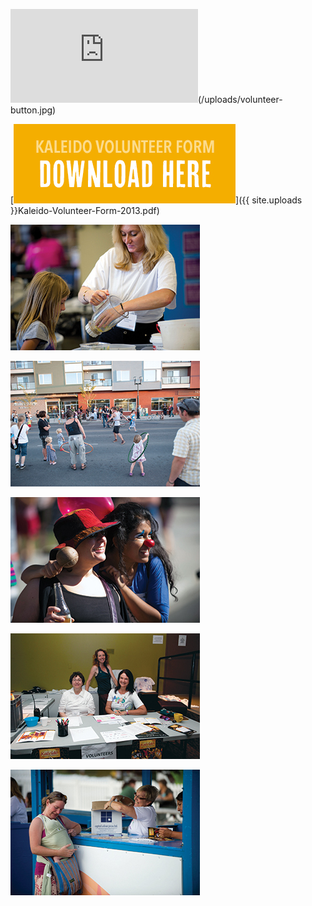 ![Download 2013 Volunteer Form](https://www.dropbox.com/s/pofmk4w4hlqholw/2014-Kaleido-Volunteer-App.pdf)(/uploads/volunteer-button.jpg)

[![Download 2013 Volunteer Form](/uploads/volunteer-button.jpg)]({{ site.uploads }}Kaleido-Volunteer-Form-2013.pdf)

![](/uploads/volunteer1.jpg)

![](/uploads/volunteer2.jpg)

![](/uploads/volunteer3.jpg)

![](/uploads/volunteer4.jpg)

![](/uploads/volunteer5.jpg)
